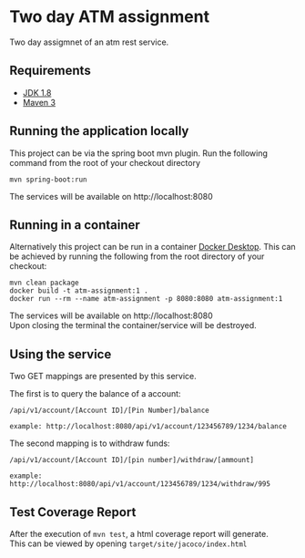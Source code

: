 # Two day ATM assignment
Two day assigmnet of an atm rest service.

## Requirements

- [JDK 1.8](https://docs.aws.amazon.com/corretto/latest/corretto-8-ug/downloads-list.html)
- [Maven 3](https://maven.apache.org)

## Running the application locally

This project can be via the spring boot mvn plugin. Run the following command from the root of your checkout directory

```
mvn spring-boot:run
```
The services will be available on http://localhost:8080</br>

## Running in a container
 
Alternatively this project can be run in a container [Docker Desktop](https://maven.apache.org). This can be achieved by running the following from the root directory of your checkout:

```
mvn clean package
docker build -t atm-assignment:1 .
docker run --rm --name atm-assignment -p 8080:8080 atm-assignment:1
```
The services will be available on http://localhost:8080 </br>
Upon closing the terminal the container/service will be destroyed.

## Using the service
Two GET mappings are presented by this service.

The first is to query the balance of a account:
```
/api/v1/account/[Account ID]/[Pin Number]/balance

example: http://localhost:8080/api/v1/account/123456789/1234/balance
```
The second mapping is to withdraw funds: 
```
/api/v1/account/[Account ID]/[pin number]/withdraw/[ammount]

example: http://localhost:8080/api/v1/account/123456789/1234/withdraw/995
```
## Test Coverage Report
After the execution of `mvn test`, a html coverage report will generate. </br>This can be viewed by opening `target/site/jacoco/index.html`

